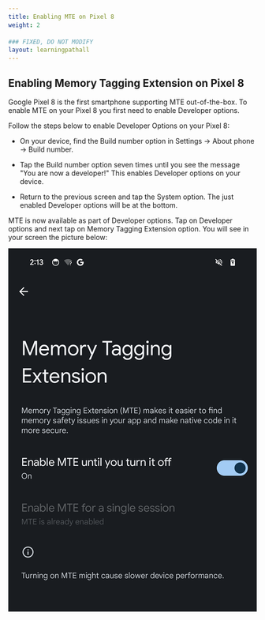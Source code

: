 ```yaml
---
title: Enabling MTE on Pixel 8
weight: 2

### FIXED, DO NOT MODIFY
layout: learningpathall
---
```


## Enabling Memory Tagging Extension on Pixel 8 

[ YOUR CONTENT GOES HERE ]: #

Google Pixel 8 is the first smartphone supporting MTE out-of-the-box.
To enable MTE on your Pixel 8 you first need to enable Developer options.

Follow the steps below to enable Developer Options on your Pixel 8:
* On your device, find the Build number option in Settings -> About phone -> Build number.

* Tap the Build number option seven times until you see the message "You are now a developer!" This enables Developer options on your device.

* Return to the previous screen and tap the System option. The just enabled Developer options will be at the bottom. 

[This is a comment that will be hidden.]: # 

MTE is now available as part of Developer options. Tap on Developer options and next tap on Memory Tagging Extension option. You will see in your screen the picture below:

![alt-text-2](pictures/02_mte_option.png "MTE option")






